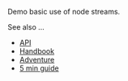 Demo basic use of node streams.

See also ...

* [API](http://nodejs.org/docs/latest/api/stream.html)
* [Handbook](https://github.com/substack/stream-handbook)
* [Adventure](https://github.com/joyrexus/nodeschool/tree/master/stream-adventure#stream-adventure)
* [5 min guide](http://dailyjs.com/2013/04/01/streams-streams-streams/)
